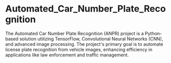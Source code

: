 # Automated_Car_Number_Plate_Recognition
The Automated Car Number Plate Recognition (ANPR) project is a Python-based solution utilizing TensorFlow, Convolutional Neural Networks (CNN), and advanced image processing. The project's primary goal is to automate license plate recognition from vehicle images, enhancing efficiency in applications like law enforcement and traffic management.
